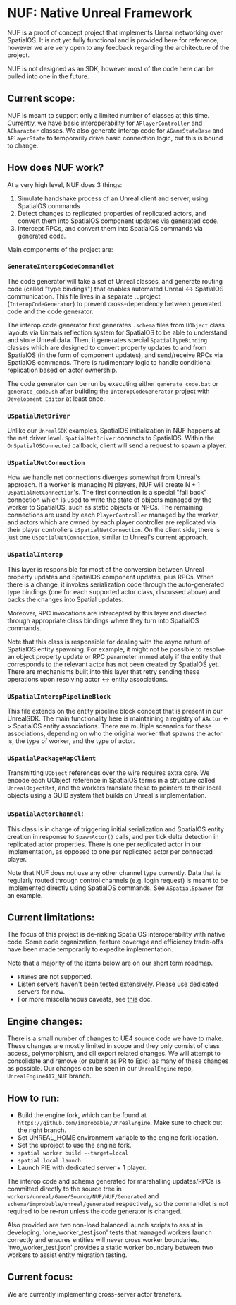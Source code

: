 # NUF: Native Unreal Framework

NUF is a proof of concept project that implements Unreal networking over SpatialOS. It is not yet fully functional and is provided here for reference, however we are very open to any feedback regarding the architecture of the project.

NUF is not designed as an SDK, however most of the code here can be pulled into one in the future.

## Current scope:
NUF is meant to support only a limited number of classes at this time. Currently, we have basic interoperability for `APlayerController` and `ACharacter` classes. We also generate interop code for `AGameStateBase` and `APlayerState` to temporarily drive basic connection logic, but this is bound to change.

## How does NUF work?
At a very high level, NUF does 3 things:
1) Simulate handshake process of an Unreal client and server, using SpatialOS commands
2) Detect changes to replicated properties of replicated actors, and convert them into SpatialOS component updates via generated code.
3) Intercept RPCs, and convert them into SpatialOS commands via generated code.

Main components of the project are:

### `GenerateInteropCodeCommandlet`
The code generator will take a set of Unreal classes, and generate routing code (called "type bindings") that enables automated Unreal <-> SpatialOS communication. This file lives in a separate .uproject (`InteropCodeGenerator`) to prevent cross-dependency between generated code and the code generator.

The interop code generator first generates `.schema` files from `UObject` class layouts via Unreals reflection system for SpatialOS to be able to understand and store Unreal data. Then, it generates special `SpatialTypeBinding` classes which are designed to convert property updates to and from SpatialOS (in the form of component updates), and send/receive RPCs via SpatialOS commands. There is rudimentary logic to handle conditional replication based on actor ownership.

The code generator can be run by executing either `generate_code.bat` or `generate_code.sh` after building the `InteropCodeGenerator` project with `Development Editor` at least once.

### `USpatialNetDriver`

Unlike our `UnrealSDK` examples, SpatialOS initialization in NUF happens at the net driver level. `SpatialNetDriver` connects to SpatialOS. Within the `OnSpatialOSConnected` callback, client will send a request to spawn a player.

### `USpatialNetConnection`

How we handle net connections diverges somewhat from Unreal's approach. If a worker is managing N players, NUF will create N + 1 `USpatialNetConnection`'s. The first connection is a special "fall back" connection which is used to write the state of objects managed by the worker to SpatialOS, such as static objects or NPCs. The remaining connections are used by each `PlayerController` managed by the worker, and actors which are owned by each player controller are replicated via their player controllers `USpatialNetConnection`. On the client side, there is just one `USpatialNetConnection`, similar to Unreal's current approach.

### `USpatialInterop`

This layer is responsible for most of the conversion between Unreal property updates and SpatialOS component updates, plus RPCs. When there is a change, it invokes serialization code through the auto-generated type bindings (one for each supported actor class, discussed above) and packs the changes into Spatial updates.

Moreover, RPC invocations are intercepted by this layer and directed through appropriate class bindings where they turn into SpatialOS commands.

Note that this class is responsible for dealing with the async nature of SpatialOS entity spawning. For example, it might not be possible to resolve an object property update or RPC parameter immediately if the entity that corresponds to the relevant actor has not been created by SpatialOS yet. There are mechanisms built into this layer that retry sending these operations upon resolving actor <-> entity associations.

### `USpatialInteropPipelineBlock`

This file extends on the entity pipeline block concept that is present in our UnrealSDK. The main functionality here is maintaining a registry of `AActor` <-> SpatialOS entity associations. There are multiple scenarios for these associations, depending on who the original worker that spawns the actor is, the type of worker, and the type of actor.

### `USpatialPackageMapClient`

Transmitting `UObject` references over the wire requires extra care. We encode each UObject reference in SpatialOS terms in a structure called `UnrealObjectRef`, and the workers translate these to pointers to their local objects using a GUID system that builds on Unreal's implementation.

### `USpatialActorChannel`:

This class is in charge of triggering initial serialization and SpatialOS entity creation in response to `SpawnActor()` calls, and per tick delta detection in replicated actor properties. There is one per replicated actor in our implementation, as opposed to one per replicated actor per connected player.

Note that NUF does not use any other channel type currently. Data that is regularly routed through control channels (e.g. login request) is meant to be implemented directly using SpatialOS commands. See `ASpatialSpawner` for an example.

## Current limitations:
The focus of this project is de-risking SpatialOS interoperability with native code. Some code organization, feature coverage and efficiency trade-offs have been made temporarily to expedite implementation.

Note that a majority of the items below are on our short term roadmap.

- `FName`s are not supported.
- Listen servers haven't been tested extensively. Please use dedicated servers for now.
- For more miscellaneous caveats, see [this](https://docs.google.com/document/d/1dOpA0I2jBNgnxUuFFXtmtu_J1vIPBrlC8r1hAFWHF5I/edit) doc.

## Engine changes:

There is a small number of changes to UE4 source code we have to make. These changes are mostly limited in scope and they only consist of class access, polymorphism, and dll export related changes. We will attempt to consolidate and remove (or submit as PR to Epic) as many of these changes as possible. Our changes can be seen in our `UnrealEngine` repo, `UnrealEngine417_NUF` branch. 

## How to run:

- Build the engine fork, which can be found at `https://github.com/improbable/UnrealEngine`. Make sure to check out the right branch.
- Set UNREAL_HOME environment variable to the engine fork location.
- Set the uproject to use the engine fork.
- `spatial worker build --target=local`
- `spatial local launch`
- Launch PIE with dedicated server + 1 player.

The interop code and schema generated for marshalling updates/RPCs is committed directly to the source tree in `workers/unreal/Game/Source/NUF/NUF/Generated` and `schema/improbable/unreal/generated` respectively, so the commandlet is not required to be re-run unless the code generator is changed.

Also provided are two non-load balanced launch scripts to assist in developing. 'one_worker_test.json' tests that managed workers launch correctly and ensures entities will never cross worker boundaries. 'two_worker_test.json' provides a static worker boundary between two workers to assist entity migration testing.

## Current focus:
We are currently implementing cross-server actor transfers.
